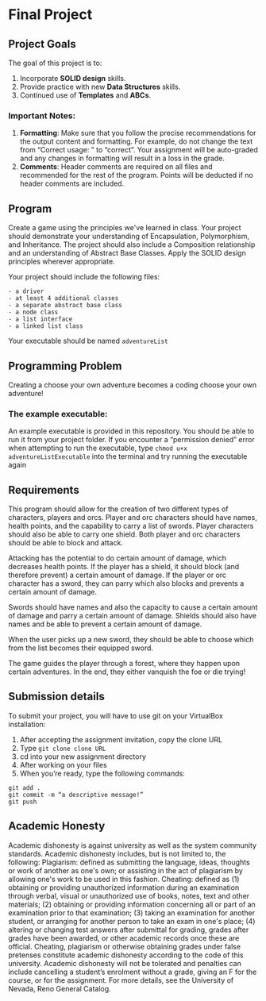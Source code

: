 # Final Project

## Project Goals
The goal of this project is to:  
1.  Incorporate **SOLID design**  skills.  
2.  Provide practice with new **Data Structures** skills.  
3.  Continued use of **Templates** and **ABCs**.
### Important Notes:
1.	**Formatting**: Make sure that you follow the precise recommendations for the output content and formatting. For example, do not change the text from 
“Correct usage: ” to “correct”. 
Your assignment will be auto-graded and any changes in formatting will result in a loss in the grade.
2.	**Comments**: Header comments are required on all files and recommended for the rest of the program. Points will be deducted if no header comments are included.  

## Program
Create a game using the principles we've learned in class. Your project should demonstrate your understanding of Encapsulation, Polymorphism, and Inheritance. The project should also include a Composition relationship and an understanding of Abstract Base Classes. Apply the SOLID design principles wherever appropriate. 

Your project should include the following files: 
```
- a driver 
- at least 4 additional classes
- a separate abstract base class
- a node class
- a list interface
- a linked list class  
```

Your executable should be named ```adventureList```
## Programming Problem
Creating a choose your own adventure becomes a coding choose your own adventure! 

### The example executable:
An example executable is provided in this repository. You should be able to run it from your project folder.
If you encounter a “permission denied” error when attempting to run the executable, type ```chmod u+x adventureListExecutable``` into the terminal and try running the executable again 

## Requirements
This program should allow for the creation of two different types of characters, players and orcs. Player and orc characters should have names, health points, and the capability to carry a list of swords. Player characters should also be able to carry one shield. Both player and orc characters should be able to block and attack. 

Attacking has the potential to do certain amount of damage, which decreases health points. If the player has a shield, it should block (and therefore prevent) a certain amount of damage. If the player or orc character has a sword, they can parry which also blocks and prevents a certain amount of damage. 

Swords should have names and also the capacity to cause a certain amount of damage and parry a certain amount of damage. Shields should also have names and be able to prevent a certain amount of damage.

When the user picks up a new sword, they should be able to choose which from the list becomes their equipped sword.

The game guides the player through a forest, where they happen upon certain adventures. In the end, they either vanquish the foe or die trying!

## Submission details
To submit your project, you will have to use git on your VirtualBox installation:
1.	After accepting the assignment invitation, copy the clone URL
2.	Type 
```git clone clone URL```
3.	cd into your new assignment directory
4.	After working on your files
5.	When you’re ready, type the following commands: 
```
git add .
git commit -m “a descriptive message!”
git push
```
## Academic Honesty
Academic dishonesty is against university as well as the system community standards. Academic dishonesty includes, but is not limited to, the following:
Plagiarism: defined as submitting the language, ideas, thoughts or work of another as one's own; or assisting in the act of plagiarism by allowing one's work to be used in this fashion.
Cheating: defined as (1) obtaining or providing unauthorized information during an examination through verbal, visual or unauthorized use of books, notes, text and other materials; (2) obtaining or providing information concerning all or part of an examination prior to that examination; (3) taking an examination for another student, or arranging for another person to take an exam in one's place; (4) altering or changing test answers after submittal for grading, grades after grades have been awarded, or other academic records once these are official.
Cheating, plagiarism or otherwise obtaining grades under false pretenses constitute academic
dishonesty according to the code of this university. Academic dishonesty will not be tolerated and
penalties can include cancelling a student’s enrolment without a grade, giving an F for the course, or for the assignment. For more details, see the University of Nevada, Reno General Catalog.
